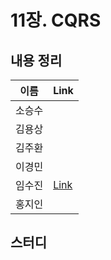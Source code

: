 # 11장. CQRS

## 내용 정리

|  이름   | Link  |
|:-----:|:------|
|  소승수  |       |
|  김용상  |       | 
|  김주환  |       |
|  이경민  |       |
|  임수진  | [Link](https://blog.naver.com/sjlim1999/223298907974)      |
|  홍지인  |       |

## 스터디
> 
